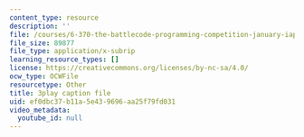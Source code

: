```yaml
---
content_type: resource
description: ''
file: /courses/6-370-the-battlecode-programming-competition-january-iap-2013/ef0dbc37b11a5e439696aa25f79fd031_PA3bcu83j38.vtt
file_size: 89877
file_type: application/x-subrip
learning_resource_types: []
license: https://creativecommons.org/licenses/by-nc-sa/4.0/
ocw_type: OCWFile
resourcetype: Other
title: 3play caption file
uid: ef0dbc37-b11a-5e43-9696-aa25f79fd031
video_metadata:
  youtube_id: null
---
```

